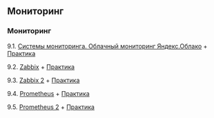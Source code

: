 ## Мониторинг

### Мониторинг

9.1. [Системы мониторинга. Облачный мониторинг Яндекс.Облако](https://github.com/guillotine666/nah/blob/master/monitoring/notes/9-1.md) + [Практика](https://github.com/guillotine666/nah/blob/master/monitoring/homeworks/9-01.md)

9.2. [Zabbix](https://github.com/guillotine666/nah/blob/master/monitoring/notes/9-2.md) + [Практика](https://github.com/guillotine666/nah/blob/master/monitoring/homeworks/9-02.md)

9.3. [Zabbix 2](https://github.com/guillotine666/nah/blob/master/monitoring/notes/9-3.md) + [Практика](https://github.com/guillotine666/nah/blob/master/monitoring/homeworks/9-03.md)

9.4. [Prometheus](https://github.com/guillotine666/nah/blob/master/monitoring/notes/9-4.md) + [Практика](https://github.com/guillotine666/nah/blob/master/monitoring/homeworks/9-04.md)

9.5. [Prometheus 2](https://github.com/guillotine666/nah/blob/master/monitoring/notes/9-4.md) + [Практика](https://github.com/guillotine666/nah/blob/master/monitoring/homeworks/9-05.md)

